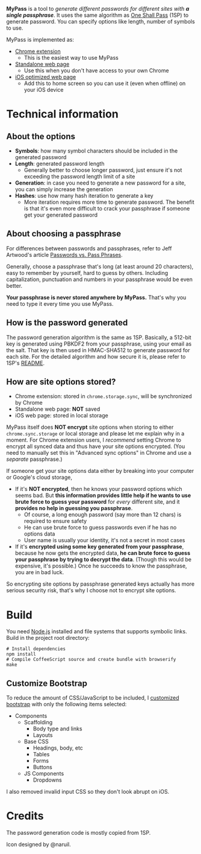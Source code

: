 **MyPass** is a tool to *generate different passwords for different sites with **a single passphrase***. It uses the same algorithm as [One Shall Pass](https://oneshallpass.com/) (1SP) to generate password. You can specify options like length, number of symbols to use.

MyPass is implemented as:

- [Chrome extension](https://chrome.google.com/webstore/detail/pbaehcadchmngjeahmifjonliaaidgdj)
  - This is the easiest way to use MyPass
- [Standalone web page](http://chenyufei.info/p/mypass/)
  - Use this when you don't have access to your own Chrome
- [iOS optimized web page](http://chenyufei.info/p/mypass/ios.html)
  - Add this to home screen so you can use it (even when offline) on your iOS device

# Technical information

## About the options

- **Symbols**: how many symbol characters should be included in the generated password
- **Length**: generated password length
  - Generally better to choose longer password, just ensure it's not exceeding the password length limit of a site
- **Generation**: in case you need to generate a new password for a site, you can simply increase the generation
- **Hashes**: use how many hash iteration to generate a key
  - More iteration requires more time to generate password. The benefit is that it's even more difficult to crack your passphrase if someone get your generated password

## About choosing a passphrase

For differences between passwords and passphrases, refer to Jeff Artwood's article [Passwords vs. Pass Phrases](http://www.codinghorror.com/blog/2005/07/passwords-vs-pass-phrases.html).

Generally, choose a passphrase that's long (at least around 20 characters), easy to remember by yourself, hard to guess by others. Including capitalization, punctuation and numbers in your passphrase would be even better.

**Your passphrase is never stored anywhere by MyPass.** That's why you need to type it every time you use MyPass.

## How is the password generated

The password generation algorithm is the same as 1SP. Basically, a
512-bit key is generated using PBKDF2 from your passphrase, using your
email as the salt. That key is then used in HMAC-SHA512 to generate
password for each site. For the detailed algorithm and how secure it is, please refer to 1SP's [README](https://github.com/maxtaco/oneshallpass/blob/master/README.md).

## How are site options stored?

- Chrome extension: stored in `chrome.storage.sync`, will be synchronized by Chrome
- Standalone web page: **NOT** saved
- iOS web page: stored in local storage

MyPass itself does **NOT encrypt** site options when storing to either `chrome.sync.storage` or local storage and please let me explain why in a moment. For Chrome extension users, I *recommend* setting Chrome to encrypt all synced data and thus have your site options encrypted. (You need to manually set this in "Advanced sync options" in Chrome and use a *separate* passphrase.)

If someone get your site options data either by breaking into your computer or Google's cloud storage,

- If it's **NOT encrypted**, then he knows your password options which seems bad. But **this information provides little help if he wants to use brute force to guess your password** for *every* different site, and it **provides no help in guessing you passphrase**.
  - Of course, a long enough password (say more than 12 chars) is required to ensure safety
  - He can use brute force to guess passwords even if he has no options data
  - User name is usually your identity, it's not a secret in most cases
- If it's **encrypted using some key generated from your passphrase**, because he now gets the encrypted data, **he can brute force to guess your passphrase by trying to decrypt the data**. (Though this would be expensive, it's possible.) Once he succeeds to know the passphrase, you are in bad luck.

So encrypting site options by passphrase generated keys actually has more serious security risk, that's why I choose not to encrypt site options.

# Build

You need [Node.js](http://nodejs.org/) installed and file systems that supports symbolic links. Build in the project root directory:

    # Install dependencies
    npm install
    # Compile CoffeeScript source and create bundle with browserify
    make

## Customize Bootstrap

To reduce the amount of CSS/JavaScript to be included, I [customized bootstrap](http://twitter.github.io/bootstrap/customize.html) with only the following items selected:

- Components
  - Scaffolding
    - Body type and links
    - Layouts
  - Base CSS
    - Headings, body, etc
    - Tables
    - Forms
    - Buttons
  - JS Components
    - Dropdowns

I also removed invalid input CSS so they don't look abrupt on iOS.

# Credits

The password generation code is mostly copied from 1SP.

Icon designed by @naruil.
